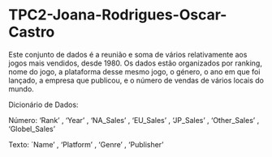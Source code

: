 # TPC2-Joana-Rodrigues-Oscar-Castro

Este conjunto de dados é a reunião e soma de vários relativamente aos jogos mais vendidos, desde 1980. Os dados estão organizados por ranking, nome do jogo, a plataforma desse mesmo jogo, o género, o ano em que foi lançado, a empresa que publicou, e o número de vendas de vários locais do mundo. 

Dicionário de Dados:

Número: ‘Rank’ ,  ‘Year’ , ‘NA_Sales’ , ‘EU_Sales’ , ‘JP_Sales’ , ‘Other_Sales’ , ‘Globel_Sales’

Texto: ´Name’ , ‘Platform’ , ‘Genre’ , ‘Publisher’ 
